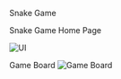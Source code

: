 Snake Game 

Snake Game Home Page


![UI](https://github.com/user-attachments/assets/9eba5e92-6e7e-4d3d-b91f-e3b6435c8e40)



Game Board
![Game Board](https://github.com/user-attachments/assets/a6574ffd-247f-41f9-a9cd-afe7632b18f7)
